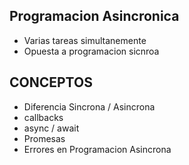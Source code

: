 ## Programacion Asincronica
- Varias tareas simultanemente
- Opuesta a programacion sicnroa


## CONCEPTOS

- Diferencia Sincrona / Asincrona
- callbacks
- async / await
- Promesas
- Errores en Programacion Asincrona

